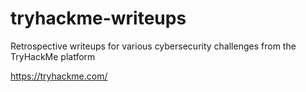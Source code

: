 # tryhackme-writeups
Retrospective writeups for various cybersecurity challenges from the TryHackMe platform

https://tryhackme.com/
